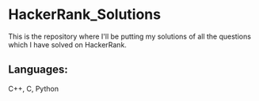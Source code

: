 # HackerRank_Solutions
This is the repository where I'll be putting my solutions of all the questions which I have solved on HackerRank.

## Languages:
C++, C, Python
